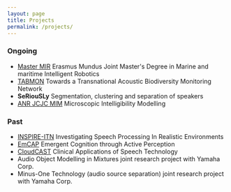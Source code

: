 ```yaml
---
layout: page
title: Projects
permalink: /projects/
---
```


### Ongoing
 - [Master MIR](https://www.master-mir.eu/) Erasmus Mundus Joint Master's Degree in Marine and maritime Intelligent Robotics
 - [TABMON](https://www.nina.no/english/TABMON) Towards a Transnational Acoustic Biodiversity Monitoring Network
 - **SeRiouSLy** Segmentation, clustering and separation of speakers
 - [ANR JCJC MIM](https://mim.lis-lab.fr/) Microscopic Intelligibility Modelling


### Past
 - [INSPIRE-ITN](http://www.inspire-itn.eu/) Investigating Speech Processing In Realistic Environments
 - [EmCAP](http://emcap.iua.upf.edu/) Emergent Cognition through Active Perception
 - [CloudCAST](http://cloudcast.rcweb.dcs.shef.ac.uk/) Clinical Applications of Speech Technology
 - Audio Object Modelling in Mixtures joint research project with Yamaha Corp.
 - Minus-One Technology (audio source separation) joint research project with Yamaha Corp.


